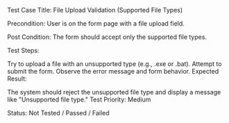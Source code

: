 Test Case Title: File Upload Validation (Supported File Types)

Precondition: User is on the form page with a file upload field.

Post Condition: The form should accept only the supported file types.

Test Steps:

Try to upload a file with an unsupported type (e.g., .exe or .bat).
Attempt to submit the form.
Observe the error message and form behavior.
Expected Result:

The system should reject the unsupported file type and display a message like "Unsupported file type."
Test Priority: Medium

Status: Not Tested / Passed / Failed

